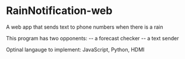 # RainNotification-web
A web app that sends text to phone numbers when there is a rain

This program has two opponents: 
-- a forecast checker 
-- a text sender

Optinal langauge to implement: JavaScript, Python, HDMI
